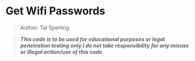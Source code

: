 # Get Wifi Passwords

> Author: Tal Sperling

>  ___This code is to be used for educational purposes or legal penetration testing only
I do not take responsibility for any misuse or illegal action/use of this code___.
